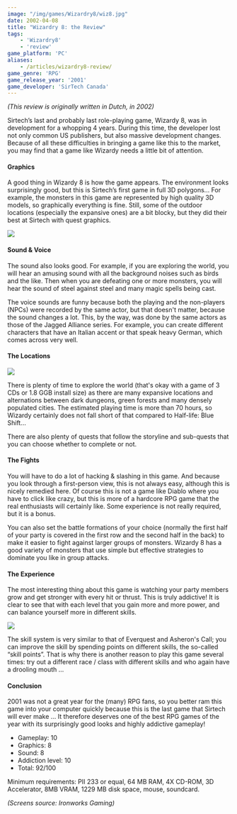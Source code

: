 ```yaml
---
image: "/img/games/Wizardry8/wiz8.jpg"
date: 2002-04-08
title: "Wizardry 8: the Review"
tags:
    - 'Wizardry8'
    - 'review'
game_platform: 'PC'
aliases:
    - /articles/wizardry8-review/
game_genre: 'RPG'
game_release_year: '2001'
game_developer: 'SirTech Canada'
---
```


_(This review is originally written in Dutch, in 2002)_

Sirtech’s last and probably last role-playing game, Wizardy 8, was in development for a whopping 4 years. During this time, the developer lost not only common US publishers, but also massive development changes. Because of all these difficulties in bringing a game like this to the market, you may find that a game like Wizardy needs a little bit of attention.

#### Graphics

A good thing in Wizardy 8 is how the game appears. The environment looks surprisingly good, but this is Sirtech’s first game in full 3D polygons… For example, the monsters in this game are represented by high quality 3D models, so graphically everything is fine. Still, some of the outdoor locations (especially the expansive ones) are a bit blocky, but they did their best at Sirtech with quest graphics.

![](/img/games/Wizardry8/screen004.jpg)

#### Sound & Voice

The sound also looks good. For example, if you are exploring the world, you will hear an amusing sound with all the background noises such as birds and the like. Then when you are defeating one or more monsters, you will hear the sound of steel against steel and many magic spells being cast.

The voice sounds are funny because both the playing and the non-players (NPCs) were recorded by the same actor, but that doesn't matter, because the sound changes a lot. This, by the way, was done by the same actors as those of the Jagged Alliance series. For example, you can create different characters that have an Italian accent or that speak heavy German, which comes across very well.

#### The Locations

![](/img/games/Wizardry8/screen001.jpg)

There is plenty of time to explore the world (that's okay with a game of 3 CDs or 1.8 GGB install size) as there are many expansive locations and alternations between dark dungeons, green forests and many densely populated cities. The estimated playing time is more than 70 hours, so Wizardy certainly does not fall short of that compared to Half-life: Blue Shift… 

There are also plenty of quests that follow the storyline and sub-quests that you can choose whether to complete or not.

#### The Fights

You will have to do a lot of hacking & slashing in this game. And because you look through a first-person view, this is not always easy, although this is nicely remedied here. Of course this is not a game like Diablo where you have to click like crazy, but this is more of a hardcore RPG game that the real enthusiasts will certainly like. Some experience is not really required, but it is a bonus. 

You can also set the battle formations of your choice (normally the first half of your party is covered in the first row and the second half in the back) to make it easier to fight against larger groups of monsters. Wizardy 8 has a good variety of monsters that use simple but effective strategies to dominate you like in group attacks.

#### The Experience

The most interesting thing about this game is watching your party members grow and get stronger with every hit or thrust. This is truly addictive! It is clear to see that with each level that you gain more and more power, and can balance yourself more in different skills.

![](/img/games/Wizardry8/screen002.jpg)

The skill system is very similar to that of Everquest and Asheron's Call; you can improve the skill by spending points on different skills, the so-called “skill points”. That is why there is another reason to play this game several times: try out a different race / class with different skills and who again have a drooling mouth ...

#### Conclusion

2001 was not a great year for the (many) RPG fans, so you better ram this game into your computer quickly because this is the last game that Sirtech will ever make ... It therefore deserves one of the best RPG games of the year with its surprisingly good looks and highly addictive gameplay!

- Gameplay: 10
- Graphics: 8
- Sound: 8
- Addiction level: 10
- Total: 92/100

Minimum requirements:  PII 233 or equal, 64 MB RAM, 4X CD-ROM, 3D Accelerator, 8MB VRAM, 1229 MB disk space, mouse, soundcard.

_(Screens source: Ironworks Gaming)_
